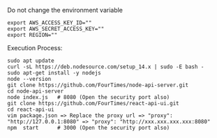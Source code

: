 
Do not change the environment variable


    export AWS_ACCESS_KEY_ID=""
    export AWS_SECRET_ACCESS_KEY=""
    export REGION=""

Execution Process:

    sudo apt update
    curl -sL https://deb.nodesource.com/setup_14.x | sudo -E bash -
    sudo apt-get install -y nodejs
    node --version
    git clone https://github.com/FourTimes/node-api-server.git
    cd node-api-server
    node index.js   # 8080 (Open the security port also)
    git clone https://github.com/FourTimes/react-api-ui.git
    cd react-api-ui
    vim package.json => Replace the proxy url => "proxy": "http://127.0.0.1:8080" => "proxy": "http://xxx.xxx.xxx.xxx:8080"
    npm  start      # 3000 (Open the security port also)





